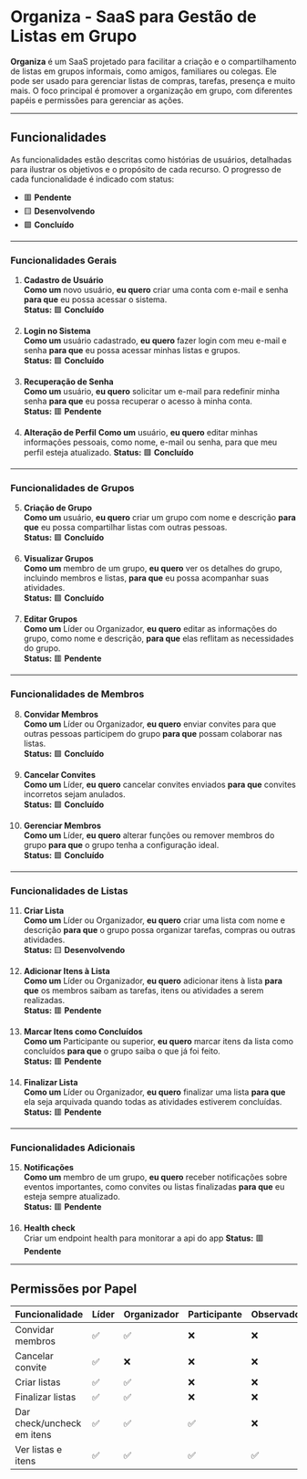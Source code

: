 # Organiza - SaaS para Gestão de Listas em Grupo

**Organiza** é um SaaS projetado para facilitar a criação e o compartilhamento de listas em grupos informais, como amigos, familiares ou colegas. Ele pode ser usado para gerenciar listas de compras, tarefas, presença e muito mais. O foco principal é promover a organização em grupo, com diferentes papéis e permissões para gerenciar as ações.

---

## Funcionalidades

As funcionalidades estão descritas como histórias de usuários, detalhadas para ilustrar os objetivos e o propósito de cada recurso. O progresso de cada funcionalidade é indicado com status:

- 🟥 **Pendente**
- 🟨 **Desenvolvendo**
- 🟩 **Concluído**

---

### Funcionalidades Gerais

1. **Cadastro de Usuário**  
   **Como um** novo usuário, **eu quero** criar uma conta com e-mail e senha **para que** eu possa acessar o sistema.  
   **Status:** 🟩 **Concluído**

2. **Login no Sistema**  
   **Como um** usuário cadastrado, **eu quero** fazer login com meu e-mail e senha **para que** eu possa acessar minhas listas e grupos.  
   **Status:** 🟩 **Concluído**

3. **Recuperação de Senha**  
   **Como um** usuário, **eu quero** solicitar um e-mail para redefinir minha senha **para que** eu possa recuperar o acesso à minha conta.  
   **Status:** 🟥 **Pendente**

4. **Alteração de Perfil**
   **Como um** usuário, **eu quero** editar minhas informações pessoais, como nome, e-mail ou senha, para que meu perfil esteja atualizado.
   **Status:** 🟩 **Concluído**

---

### Funcionalidades de Grupos

5. **Criação de Grupo**  
   **Como um** usuário, **eu quero** criar um grupo com nome e descrição **para que** eu possa compartilhar listas com outras pessoas.  
   **Status:** 🟩 **Concluído**

6. **Visualizar Grupos**  
   **Como um** membro de um grupo, **eu quero** ver os detalhes do grupo, incluindo membros e listas, **para que** eu possa acompanhar suas atividades.  
   **Status:** 🟩 **Concluído**

7. **Editar Grupos**  
   **Como um** Líder ou Organizador, **eu quero** editar as informações do grupo, como nome e descrição, **para que** elas reflitam as necessidades do grupo.  
   **Status:** 🟥 **Pendente**

---

### Funcionalidades de Membros

8. **Convidar Membros**  
   **Como um** Líder ou Organizador, **eu quero** enviar convites para que outras pessoas participem do grupo **para que** possam colaborar nas listas.  
   **Status:** 🟩 **Concluído**

9. **Cancelar Convites**  
   **Como um** Líder, **eu quero** cancelar convites enviados **para que** convites incorretos sejam anulados.  
   **Status:** 🟩 **Concluído**

10. **Gerenciar Membros**  
   **Como um** Líder, **eu quero** alterar funções ou remover membros do grupo **para que** o grupo tenha a configuração ideal.  
   **Status:** 🟩 **Concluído**

---

### Funcionalidades de Listas

11. **Criar Lista**  
    **Como um** Líder ou Organizador, **eu quero** criar uma lista com nome e descrição **para que** o grupo possa organizar tarefas, compras ou outras atividades.  
    **Status:** 🟨 **Desenvolvendo**

12. **Adicionar Itens à Lista**  
    **Como um** Líder ou Organizador, **eu quero** adicionar itens à lista **para que** os membros saibam as tarefas, itens ou atividades a serem realizadas.  
    **Status:** 🟥 **Pendente**

13. **Marcar Itens como Concluídos**  
    **Como um** Participante ou superior, **eu quero** marcar itens da lista como concluídos **para que** o grupo saiba o que já foi feito.  
    **Status:** 🟥 **Pendente**

14. **Finalizar Lista**  
    **Como um** Líder ou Organizador, **eu quero** finalizar uma lista **para que** ela seja arquivada quando todas as atividades estiverem concluídas.  
    **Status:** 🟥 **Pendente**

---

### Funcionalidades Adicionais

15. **Notificações**  
    **Como um** membro de um grupo, **eu quero** receber notificações sobre eventos importantes, como convites ou listas finalizadas **para que** eu esteja sempre atualizado.  
    **Status:** 🟥 **Pendente**

16. **Health check**  
    Criar um endpoint health para  monitorar a api do app
    **Status:** 🟥 **Pendente**
---

## Permissões por Papel

| Funcionalidade                     | Líder | Organizador | Participante | Observador |
|------------------------------------|-------|-------------|--------------|------------|
| Convidar membros                   | ✅    | ✅          | ❌           | ❌         |
| Cancelar convite                   | ✅    | ❌          | ❌           | ❌         |
| Criar listas                       | ✅    | ✅          | ❌           | ❌         |
| Finalizar listas                   | ✅    | ✅          | ❌           | ❌         |
| Dar check/uncheck em itens         | ✅    | ✅          | ✅           | ❌         |
| Ver listas e itens                 | ✅    | ✅          | ✅           | ✅         |
